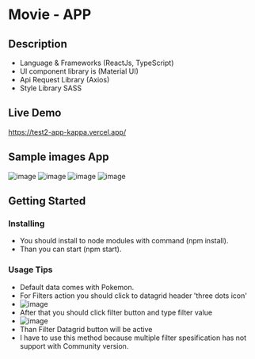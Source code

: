 # Movie - APP

## Description

* Language & Frameworks (ReactJs, TypeScript)
* UI component library is (Material UI)
* Api Request Library (Axios)
* Style Library SASS

## Live Demo
https://test2-app-kappa.vercel.app/

## Sample images App

  
![image](https://github.com/user-attachments/assets/56d22a73-fb51-4a58-9572-d906393777d8)
![image](https://github.com/user-attachments/assets/4fb42485-2dde-47fb-91d4-5013c14df59b)
![image](https://github.com/user-attachments/assets/ac55f6c3-e90a-4bcd-9b23-3d1e75466fbb)
![image](https://github.com/user-attachments/assets/1722a322-7866-4620-b889-ad2e69857559)

## Getting Started

### Installing

* You should install to node modules with command (npm install).
* Than you can start (npm start).

### Usage Tips

* Default data comes with Pokemon.
* For Filters action you should click to datagrid header 'three dots icon'
* ![image](https://github.com/user-attachments/assets/ca51a0d4-0fa6-40ef-b339-563744f26b7e)
* After that you should click filter button and type filter value
* ![image](https://github.com/user-attachments/assets/5afff386-1660-481c-9b84-a03e10cafb5e)
* Than Filter Datagrid button will be active
* I have to use this method because multiple filter spesification has not support with Community version.


